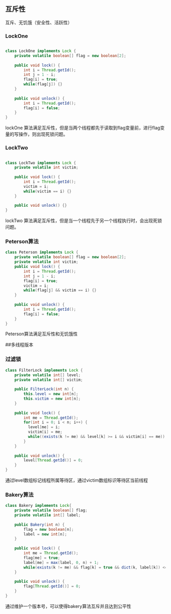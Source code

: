 
## 互斥性

互斥、无饥饿（安全性、活跃性）

### LockOne
```java

class LockOne implements Lock {
    private volatile boolean[] flag = new boolean[2];
    
    public void lock() {
        int i = Thread.getId();
        int j = 1 - i;
        flag[i] = true;
        while(flag[j]) {}
    }
    
    public void unlock() {
        int i = Thread.getId();
        flag[i] = false;
    }
}

```

lockOne 算法满足互斥性，但是当两个线程都先于读取到flag变量前，进行flag变量的写操作，则出现死锁问题。

### LockTwo
```java

class LockTwo implements Lock {
    private volatile int victim;
    
    public void lock() {
        int i = Thread.getId();
        victim = i;
        while(victim == i) {}
    }
    
    public void unlock() {}
}

```
lockTwo 算法满足互斥性，但是当一个线程先于另一个线程执行时，会出现死锁问题。


### Peterson算法
```java
class Peterson implements Lock {
    private volatile boolean[] flag = new boolean[2];
    private volatile int victim;
    public void lock() {
        int i = Thread.getId();
        int j = 1 - i;
        flag[i] = true;
        victim = i;
        while(flag[j] && victim == i) {}
    }
    
    public void unlock() {
        int i = Thread.getId();
        flag[i] = false;
    }
}

```

Peterson算法满足互斥性和无饥饿性

##多线程版本
### 过滤锁
```java
class FilterLock implements Lock {
    private volatile int[] level;
    private volatile int[] victim;
    
    public FilterLock(int n) {
        this.level = new int[n];
        this.victim = new int[n];
    }
    
    public void lock() {
        int me = Thread.getId();
        for(int i = 0; i < n; i++) {
          level[me] = i;
          victim[i] = me;
          while((exists(k != me) && level[k] >= i && victim[i] == me)) {}
        }
    }
    
    public void unlock() {
        level[Thread.getId()] = 0;
    }
}
```

通过level数组标记线程所属等待区，通过victim数组标识等待区当前线程

### Bakery算法

```java
class Bakery implements Lock{
    private volatile boolean[] flag;
    private volatile int[] label;
    
    public Bakery(int n) {
        flag = new boolean[n];
        label = new int[n];
    }
    
    public void lock() {
        int me = Thread.getId();
        flag[me] = true;
        label[me] = max(label, 0, n) + 1;
        while(exists(k != me) && flag[k] = true && dict(k, label[k]) <= dict(me, label[me])){}
    }
    
    public void unlock() {
        flag[Thread.getId()] = 0;
    }
}
```
通过维护一个版本号，可以使得bakery算法互斥并且达到公平性




